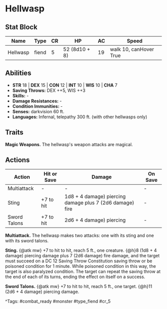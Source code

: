 # Hellwasp

## Stat Block

| Name | Type | CR | HP | AC | Speed |
|------|------|----|----|----|-------|
| Hellwasp | fiend | 5 | 52 (8d10 + 8) | 19 | walk 10, canHover True |

## Abilities

- **STR** 18 | **DEX** 15 | **CON** 12 | **INT** 10 | **WIS** 10 | **CHA** 7
- **Saving Throws:** DEX ++5, WIS ++3  
- **Skills:** -  
- **Damage Resistances:** -  
- **Condition Immunities:** -  
- **Senses:** darkvision 60 ft.  
- **Languages:** Infernal, telepathy 300 ft. (with other hellwasps only)

## Traits

**Magic Weapons.** The hellwasp's weapon attacks are magical.


## Actions

| Action | Hit or Save | Damage | On Save |
|--------|--------------|--------|----------|
| Multiattack | - | - | - |
| Sting | +7 to hit | 1d8 + 4 damage) piercing damage plus 7 (2d6 damage) fire | - |
| Sword Talons | +7 to hit | 2d6 + 4 damage) piercing | - |

**Multiattack.** The hellwasp makes two attacks: one with its sting and one with its sword talons.

**Sting.** {@atk mw} +7 to hit to hit, reach 5 ft., one creature. {@h}8 (1d8 + 4 damage) piercing damage plus 7 (2d6 damage) fire damage, and the target must succeed on a DC 12 Saving Throw Constitution saving throw or be poisoned condition for 1 minute. While poisoned condition in this way, the target is also paralyzed condition. The target can repeat the saving throw at the end of each of its turns, ending the effect on itself on a success.

**Sword Talons.** {@atk mw} +7 to hit to hit, reach 5 ft., one target. {@h}11 (2d6 + 4 damage) piercing damage.


^Tags: #combat_ready #monster #type_fiend #cr_5